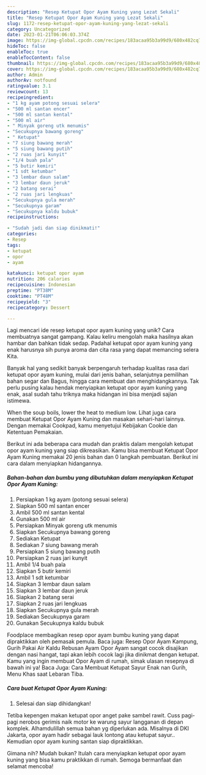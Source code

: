 ```yaml
---
description: "Resep Ketupat Opor Ayam Kuning yang Lezat Sekali"
title: "Resep Ketupat Opor Ayam Kuning yang Lezat Sekali"
slug: 1172-resep-ketupat-opor-ayam-kuning-yang-lezat-sekali
category: Uncategorized
date: 2023-01-21T06:06:03.374Z
image: https://img-global.cpcdn.com/recipes/183acaa95b3a99d9/680x482cq70/ketupat-opor-ayam-kuning-foto-resep-utama.jpg
hideToc: false
enableToc: true
enableTocContent: false
thumbnail: https://img-global.cpcdn.com/recipes/183acaa95b3a99d9/680x482cq70/ketupat-opor-ayam-kuning-foto-resep-utama.jpg
cover: https://img-global.cpcdn.com/recipes/183acaa95b3a99d9/680x482cq70/ketupat-opor-ayam-kuning-foto-resep-utama.jpg
author: Admin
authorAv: notfound
ratingvalue: 3.1
reviewcount: 13
recipeingredient:
- "1 kg ayam potong sesuai selera"
- "500 ml santan encer"
- "500 ml santan kental"
- "500 ml air"
- " Minyak goreng utk menumis"
- "Secukupnya bawang goreng"
- " Ketupat"
- "7 siung bawang merah"
- "5 siung bawang putih"
- "2 ruas jari kunyit"
- "1/4 buah pala"
- "5 butir kemiri"
- "1 sdt ketumbar"
- "3 lembar daun salam"
- "3 lembar daun jeruk"
- "2 batang serai"
- "2 ruas jari lengkuas"
- "Secukupnya gula merah"
- "Secukupnya garam"
- "Secukupnya kaldu bubuk"
recipeinstructions:

- "Sudah jadi dan siap dinikmati!"
categories:
- Resep
tags:
- ketupat
- opor
- ayam

katakunci: ketupat opor ayam 
nutrition: 206 calories
recipecuisine: Indonesian
preptime: "PT38M"
cooktime: "PT48M"
recipeyield: "3"
recipecategory: Dessert

---
```





Lagi mencari ide resep ketupat opor ayam kuning yang unik? Cara membuatnya sangat gampang. Kalau keliru mengolah maka hasilnya akan hambar dan bahkan tidak sedap. Padahal ketupat opor ayam kuning yang enak harusnya sih punya aroma dan cita rasa yang dapat memancing selera Kita.





Banyak hal yang sedikit banyak berpengaruh terhadap kualitas rasa dari ketupat opor ayam kuning, mulai dari jenis bahan, selanjutnya pemilihan bahan segar dan Bagus, hingga cara membuat dan menghidangkannya. Tak perlu pusing kalau hendak menyiapkan ketupat opor ayam kuning yang enak,      asal sudah tahu triknya maka hidangan ini bisa menjadi sajian istimewa.














When the soup boils, lower the heat to medium low. Lihat juga cara membuat Ketupat Opor Ayam Kuning dan masakan sehari-hari lainnya. Dengan memakai Cookpad, kamu menyetujui Kebijakan Cookie dan Ketentuan Pemakaian.






Berikut ini ada beberapa cara mudah dan praktis dalam mengolah ketupat opor ayam kuning yang siap dikreasikan. Kamu bisa membuat Ketupat Opor Ayam Kuning memakai 20 jenis bahan dan 0 langkah pembuatan. Berikut ini cara dalam menyiapkan hidangannya.

<!--inarticleads1-->

##### Bahan-bahan dan bumbu yang dibutuhkan dalam menyiapkan Ketupat Opor Ayam Kuning:

1. Persiapkan 1 kg ayam (potong sesuai selera)
1. Siapkan 500 ml santan encer
1. Ambil 500 ml santan kental
1. Gunakan 500 ml air
1. Persiapkan  Minyak goreng utk menumis
1. Siapkan Secukupnya bawang goreng
1. Sediakan  Ketupat
1. Sediakan 7 siung bawang merah
1. Persiapkan 5 siung bawang putih
1. Persiapkan 2 ruas jari kunyit
1. Ambil 1/4 buah pala
1. Siapkan 5 butir kemiri
1. Ambil 1 sdt ketumbar
1. Siapkan 3 lembar daun salam
1. Siapkan 3 lembar daun jeruk
1. Siapkan 2 batang serai
1. Siapkan 2 ruas jari lengkuas
1. Siapkan Secukupnya gula merah
1. Sediakan Secukupnya garam
1. Gunakan Secukupnya kaldu bubuk


Foodplace membagikan resep opor ayam bumbu kuning yang dapat dipraktikkan oleh pemasak pemula. Baca juga: Resep Opor Ayam Kampung, Gurih Pakai Air Kaldu Rebusan Ayam Opor Ayam sangat cocok disajikan dengan nasi hangat, tapi akan lebih cocok lagi jika dinikmat dengan ketupat. Kamu yang ingin membuat Opor Ayam di rumah, simak ulasan resepnya di bawah ini ya! Baca Juga: Cara Membuat Ketupat Sayur Enak nan Gurih, Menu Khas saat Lebaran Tiba. 

<!--inarticleads2-->

##### Cara buat Ketupat Opor Ayam Kuning:


1. Selesai dan siap dihidangkan!

Tetiba kepengen makan ketupat opor anget pake sambel rawit. Cuss pagi-pagi nerobos gerimis naik motor ke warung sayur langganan di depan komplek. Alhamdulillah semua bahan yg diperlukan ada. Misalnya di DKI Jakarta, opor ayam hadir sebagai lauk lontong atau ketupat sayur.. Kemudian opor ayam kuning santan siap dipraktikkan. 

Gimana nih? Mudah bukan? Itulah cara menyiapkan ketupat opor ayam kuning yang bisa kamu praktikkan di rumah. Semoga bermanfaat dan selamat mencoba!
